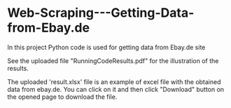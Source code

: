# Web-Scraping---Getting-Data-from-Ebay.de
In this project Python code is used for getting data from Ebay.de site

See the uploaded file "RunningCodeResults.pdf" for the illustration of the results.

The uploaded 'result.xlsx' file is an example of excel file with the obtained data from ebay.de. You can click on it and then click "Download" button on the opened page to download the file.
